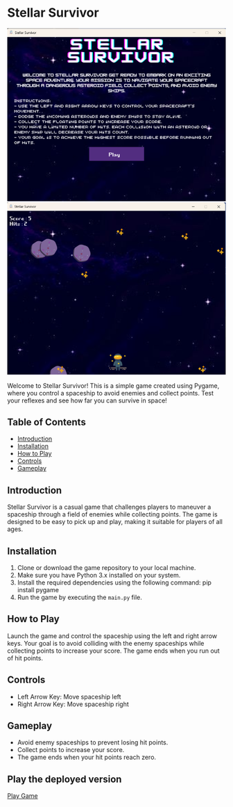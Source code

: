 # Stellar Survivor

![Game Screenshot](Images/screenshot.png)
![Game Screenshot](Images/ss-2.png)

Welcome to Stellar Survivor! This is a simple game created using Pygame, where you control a spaceship to avoid enemies and collect points. Test your reflexes and see how far you can survive in space!

## Table of Contents

- [Introduction](#introduction)
- [Installation](#installation)
- [How to Play](#how-to-play)
- [Controls](#controls)
- [Gameplay](#gameplay)


## Introduction

Stellar Survivor is a casual game that challenges players to maneuver a spaceship through a field of enemies while collecting points. The game is designed to be easy to pick up and play, making it suitable for players of all ages.

## Installation

1. Clone or download the game repository to your local machine.
2. Make sure you have Python 3.x installed on your system.
3. Install the required dependencies using the following command: pip install pygame
4. Run the game by executing the `main.py` file.

## How to Play

Launch the game and control the spaceship using the left and right arrow keys. Your goal is to avoid colliding with the enemy spaceships while collecting points to increase your score. The game ends when you run out of hit points.

## Controls

- Left Arrow Key: Move spaceship left
- Right Arrow Key: Move spaceship right

## Gameplay

- Avoid enemy spaceships to prevent losing hit points.
- Collect points to increase your score.
- The game ends when your hit points reach zero.

## Play the deployed version
[Play Game](https://replit.com/@sivani-l-r/Stellar-Survivor-A-PyGame?v=1)


